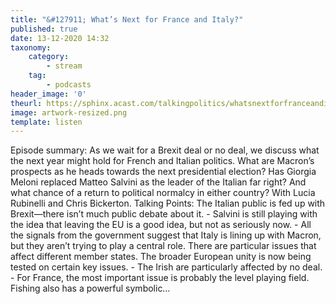 ```yaml
---
title: "&#127911; What’s Next for France and Italy?"
published: true
date: 13-12-2020 14:32
taxonomy:
    category:
        - stream
    tag:
        - podcasts
header_image: '0'
theurl: https://sphinx.acast.com/talkingpolitics/whatsnextforfranceanditaly-/media.mp3
image: artwork-resized.png
template: listen
--- 
```

Episode summary: As we wait for a Brexit deal or no deal, we discuss what the next year might hold for French and Italian politics. What are Macron’s prospects as he heads towards the next presidential election? Has Giorgia Meloni replaced Matteo Salvini as the leader of the Italian far right? And what chance of a return to political normalcy in either country? With Lucia Rubinelli and Chris Bickerton. Talking Points: The Italian public is fed up with Brexit—there isn’t much public debate about it. - Salvini is still playing with the idea that leaving the EU is a good idea, but not as seriously now. - All the signals from the government suggest that Italy is lining up with Macron, but they aren’t trying to play a central role. There are particular issues that affect different member states. The broader European unity is now being tested on certain key issues. - The Irish are particularly affected by no deal. - For France, the most important issue is probably the level playing field. Fishing also has a powerful symbolic…
